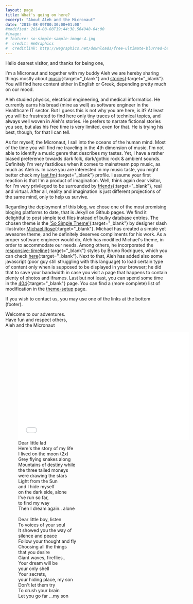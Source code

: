 ```yaml
---
layout: page
title: What's going on here?
excerpt: "About Aleh and the Micronaut"
date: '2015-08-09T00:30:00+01:00'
#modified: 2014-08-08T19:44:38.564948-04:00
#image:
# feature: so-simple-sample-image-4.jpg
#  credit: WeGraphics
#  creditlink: http://wegraphics.net/downloads/free-ultimate-blurred-background-pack/
---
```


Hello dearest visitor, and thanks for being one,

I'm a Micronaut and together with my buddy Aleh we are hereby sharing things mostly about [music](/music){:target="_blank"} and [stories](/blog){:target="_blank"}.  You will find here content either in English or Greek, depending pretty much on our mood.

Aleh studied physics, electrical engineering, and medical informatics. He currently earns his bread (mine as well) as software engineer in the Healthcare IT sector. But I guess this is not why you are here, is it? At least you will be frustrated to find here only tiny traces of technical topics, and always well woven in Aleh's stories. He prefers to narrate fictional stories you see, but alas his free time is very limited, even for that. He is trying his best, though, for that I can tell.

As for myself, the Micronaut, I sail into the oceans of the human mind. Most of the time you will find me traveling in the 4th dimension of music. I'm not able to identify a music genre that describes my tastes. Yet, I have a rather biased preference towards dark folk, dark/gothic rock & ambient sounds. Definitely I'm very fastidious when it comes to mainstream pop music, as much as Aleh is. In case you are interested in my music taste, you might better check my [last.fm](http://www.last.fm/user/AL3x4ndros){:target="_blank"} profile. I assume your first reaction is that  I'm a product of imagination. Well, think again dear visitor, for I'm very privileged to be surrounded by [friends](/links){:target="_blank"}, real and virtual.  After all, reality and imagination is just  different projections of the same mind, only to help us survive.

Regarding the deployment of this blog, we chose one of the most promising bloging platforms to date, that is Jekyll on Github pages. We find it delightful to post simple text files instead of bulky database entries. The chosen theme is the ['So Simple Theme'](http://mademistakes.com/so-simple/){:target="_blank"} by designer slash illustrator [Michael Rose](http://mademistakes.com){:target="_blank"}. Michael has created a simple yet awesome theme, and he definitely deserves compliments for his work. As a proper software engineer would do, Aleh has modified Michael's theme, in order to accommodate our needs. Among others, he incorporated the [responsive-timeline](https://github.com/brunodsgn/responsive-timeline){:target="_blank"} styles by Bruno Rodrigues, which you can check [here](/music/new-albums-2015/){:target="_blank"}. Next to that, Aleh has added also some javascript (poor guy still struggling with this language) to load certain type of content only when is supposed to be displayed in your browser; he did that to save your bandwidth in case you visit a page that happens to contain plenty of photos and iframes. Last but not least, you can spend some time in the [404](/404){:target="_blank"} page. You can find a (more complete) list of modification in the [theme-setup](/theme-setup/#alehs-customizations) page.


If you wish to contact us, you may use one of the links at the bottom (footer).

Welcome to our adventures.<br/>
Have fun and respect others,<br/>
Aleh and the Micronaut

<figure>
    <iframe width="530" height="335" src="//www.youtube.com/embed/xTysF1E4Ft0?rel=0" frameborder="0" allowfullscreen>&nbsp;</iframe>	
    <figcaption>Dear little lad<br/>
Here's the story of my life<br/> 
I lived on the moon (2x)<br/>
Grey flying snakes along<br/>
Mountains of destiny while<br/>
the three tailed moneys<br/>
were drawing the stars<br/>
Light from the Sun<br/>
and I hide myself<br/>
on the dark side, alone<br/>
I've run so far,<br/>
to find my way<br/>
Then I dream again.. alone<br/>
<br/>
Dear little boy, listen<br/>
To voices of your soul<br/>
It showed you the way of<br/>
silence and peace<br/>
Follow your thought and fly<br/>
Choosing all the things<br/>
that you desire<br/>
Giant waves, fireflies..<br/>
Your dream will be<br/>
your only shell<br/>
Your secrets,<br/>
your hiding place, my son<br/>
Don't let them try<br/>
To crush your brain<br/>
Let you go far ...my son</figcaption>
</figure>
<br/>
